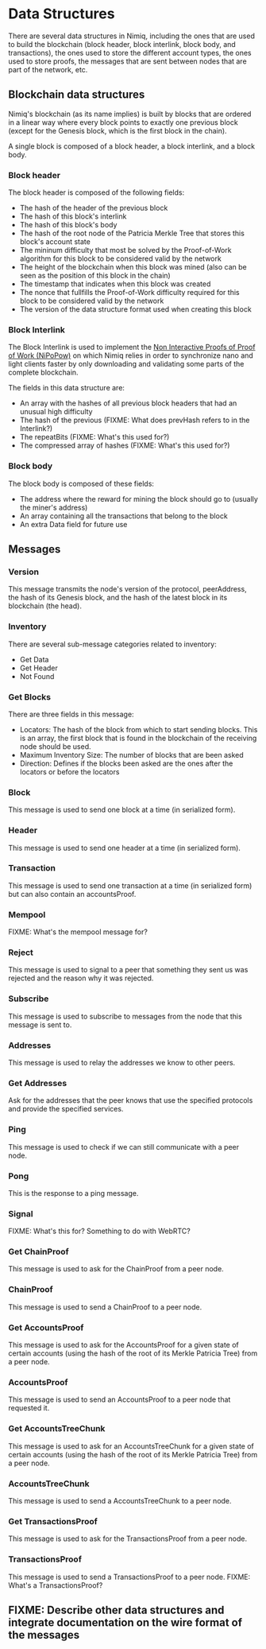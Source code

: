 # Data Structures

There are several data structures in Nimiq, including the ones that are used to build the blockchain (block header, block interlink, block body, and transactions), the ones used to store the different account types, the ones used to store proofs, the messages that are sent between nodes that are part of the network, etc.

## Blockchain data structures

Nimiq's blockchain (as its name implies) is built by blocks that are ordered in a linear way where every block points to exactly one previous block (except for the Genesis block, which is the first block in the chain).

A single block is composed of a block header, a block interlink, and a block body.

### Block header

The block header is composed of the following fields:

  * The hash of the header of the previous block
  * The hash of this block's interlink
  * The hash of this block's body
  * The hash of the root node of the Patricia Merkle Tree that stores this block's account state
  * The mininum difficulty that most be solved by the Proof-of-Work algorithm for this block to be considered valid by the network
  * The height of the blockchain when this block was mined (also can be seen as the position of this block in the chain)
  * The timestamp that indicates when this block was created
  * The nonce that fullfills the Proof-of-Work difficulty required for this block to be considered valid by the network
  * The version of the data structure format used when creating this block

### Block Interlink

The Block Interlink is used to implement the [Non Interactive Proofs of Proof of Work (NiPoPow)](https://eprint.iacr.org/2017/963.pdf) on which Nimiq relies in order to synchronize nano and light clients faster by only downloading and validating some parts of the complete blockchain.

The fields in this data structure are:

  * An array with the hashes of all previous block headers that had an unusual high difficulty
  * The hash of the previous (FIXME: What does prevHash refers to in the Interlink?)
  * The repeatBits (FIXME: What's this used for?)
  * The compressed array of hashes (FIXME: What's this used for?)

### Block body

The block body is composed of these fields:

  * The address where the reward for mining the block should go to (usually the miner's address)
  * An array containing all the transactions that belong to the block
  * An extra Data field for future use

## Messages

### Version

This message transmits the node's version of the protocol, peerAddress, the hash of its Genesis block, and the hash of the latest block in its blockchain (the head).

### Inventory

There are several sub-message categories related to inventory:

  * Get Data
  * Get Header
  * Not Found

### Get Blocks

There are three fields in this message:

  * Locators: The hash of the block from which to start sending blocks. This is an array, the first block that is found in the blockchain of the receiving node should be used.
  * Maximum Inventory Size: The number of blocks that are been asked
  * Direction: Defines if the blocks been asked are the ones after the locators or before the locators

### Block

This message is used to send one block at a time (in serialized form).

### Header

This message is used to send one header at a time (in serialized form).

### Transaction

This message is used to send one transaction at a time (in serialized form) but can also contain an accountsProof.

### Mempool

FIXME: What's the mempool message for?

### Reject

This message is used to signal to a peer that something they sent us was rejected and the reason why it was rejected.

### Subscribe

This message is used to subscribe to messages from the node that this message is sent to.

### Addresses

This message is used to relay the addresses we know to other peers.

### Get Addresses

Ask for the addresses that the peer knows that use the specified protocols and provide the specified services.

### Ping

This message is used to check if we can still communicate with a peer node.

### Pong

This is the response to a ping message.

### Signal

FIXME: What's this for? Something to do with WebRTC?

### Get ChainProof

This message is used to ask for the ChainProof from a peer node.

### ChainProof

This message is used to send a ChainProof to a peer node.

### Get AccountsProof

This message is used to ask for the AccountsProof for a given state of certain accounts (using the hash of the root of its Merkle Patricia Tree) from a peer node.

### AccountsProof

This message is used to send an AccountsProof to a peer node that requested it.

### Get AccountsTreeChunk

This message is used to ask for an AccountsTreeChunk for a given state of certain accounts (using the hash of the root of its Merkle Patricia Tree) from a peer node.

### AccountsTreeChunk

This message is used to send a AccountsTreeChunk to a peer node.

### Get TransactionsProof

This message is used to ask for the TransactionsProof from a peer node.

### TransactionsProof

This message is used to send a TransactionsProof to a peer node. FIXME: What's a TransactionsProof?

## FIXME: Describe other data structures and integrate documentation on the wire format of the messages
